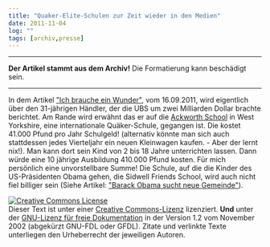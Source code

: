 ```yaml
---
title: "Quaker-Elite-Schulen zur Zeit wieder in den Medien"
date: 2011-11-04
log: ""
tags: [archiv,presse]
---
```

<hr><b>Der Artikel stammt aus dem Archiv!</b> Die Formatierung kann beschädigt sein.<hr>

In dem Artikel <a href="http://www.tagesanzeiger.ch/wirtschaft/unternehmen-und-konjunktur/Ich-brauche-ein-Wunder/story/24353067">"Ich brauche ein Wunder"</a>, vom 16.09.2011, wird eigentlich über den 31-jährigen Händler, der die UBS um zwei Milliarden Dollar brachte berichtet. Am Rande wird erwähnt das er  auf die <a href="http://www.ackworthschool.com/">Ackworth School</a> in West Yorkshire, eine internationale Quäker-Schule, gegangen ist. Die kostet 41.000 Pfund pro Jahr Schulgeld! (alternativ könnte man sich auch stattdessen jedes Vierteljahr ein neuen Kleinwagen kaufen.  - Aber der lernt nix!). <!--break-->  Man kann dort sein Kind von 2 bis 18 Jahre unterrichten lassen. Dann würde eine 10 jährige Ausbildung 410.000 Pfund kosten. Für mich persönlich eine unvorstellbare Summe! Die Schule, auf die die Kinder des US-Präsidenten Obama gehen, die Sidwell Friends School, wird auch nicht fiel billiger sein (Siehe Artikel: <a href="http://www.the-independent-friend.de/?q=node/317">"Barack Obama sucht neue Gemeinde"</a>).


<a rel="license" href="http://creativecommons.org/licenses/by-sa/3.0/de/"><img alt="Creative Commons License" style="border-width: 0pt;" src="http://i.creativecommons.org/l/by-sa/3.0/de/88x31.png" /></a><br />
Dieser <span xmlns:dc="http://purl.org/dc/elements/1.1/" href="http://purl.org/dc/dcmitype/Text" rel="dc:type">Text</span> ist unter einer <a rel="license" href="http://creativecommons.org/licenses/by-sa/3.0/de/">Creative Commons-Lizenz</a> lizenziert. <b>Und</b> unter der <a href="http://de.wikipedia.org/wiki/GFDL">GNU-Lizenz f&uuml;r freie Dokumentation</a> in der Version 1.2 vom November 2002 (abgek&uuml;rzt GNU-FDL oder GFDL). Zitate und verlinkte Texte unterliegen den Urheberrecht der jeweiligen Autoren.


